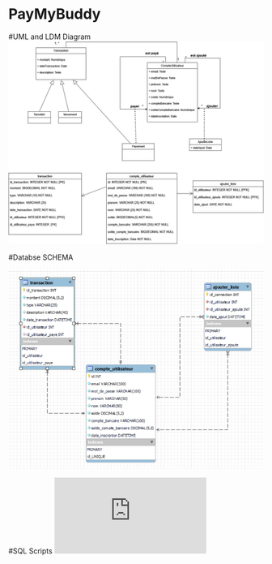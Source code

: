 # PayMyBuddy
#UML and LDM Diagram
![alt text](https://github.com/ladmiamadi/PayMyBuddy/blob/final-branch/src/main/resources/static/img/P6_01_DiagrammeUML.jpg?raw=true)



#Databse SCHEMA


![alt text](https://github.com/ladmiamadi/PayMyBuddy/blob/final-branch/src/main/resources/static/img/P6_02_ModelePhysique.png?raw=true)



#SQL Scripts
![scripts.sql](https://github.com/ladmiamadi/PayMyBuddy/blob/final-branch/src/main/resources/static/sql/P6_03_scriptsSQL.sql?raw=true)
